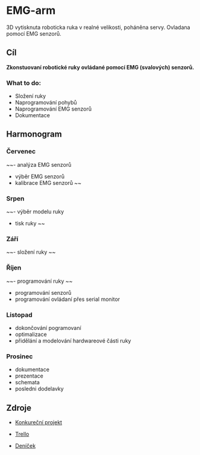 # EMG-arm
3D vytisknuta roboticka ruka v realné velikosti, poháněna servy. Ovladana pomocí EMG senzorů. 

## Cíl
  **Zkonstuovaní robotické ruky ovládané pomocí EMG (svalových) senzorů.**
  
### What to do: 
- Složení ruky
- Naprogramování pohybů 
- Naprogramování EMG senzorů 
- Dokumentace 

## Harmonogram

### Červenec 
~~- analýza EMG senzorů
- výběr EMG senzorů
- kalibrace EMG senzorů ~~ 

### Srpen 
~~- výběr modelu ruky
- tisk ruky ~~

### Září 
~~- složení ruky ~~ 

### Říjen 
~~- programování ruky ~~
- programování senzorů 
- programování ovládaní přes serial monitor  

### Listopad 
- dokončování pogramovaní 
- optimalizace 
- přidělání a modelování hardwareové části ruky 

### Prosinec 
- dokumentace 
- prezentace 
- schemata 
- posledni dodelavky


## Zdroje
  - [Konkureční projekt](https://static1.squarespace.com/static/5fdf30e82dcd53187f20b7f4/t/5fe09c7ef5f64226567c5b9e/1608555676841/Low+Cost+Prosthetic+Arm+Thesis.pdf)

 - [Trello](https://trello.com/b/98MQD9Fe/z%C3%A1v%C4%9Bre%C4%8Dn%C3%BD-projekt-emg-arm) 
 - [Deníček](https://docs.google.com/document/d/1iRJr1iKNz3n8BKfak4A2ild2_8w_wcecvySByJWGgLg/edit#) 
